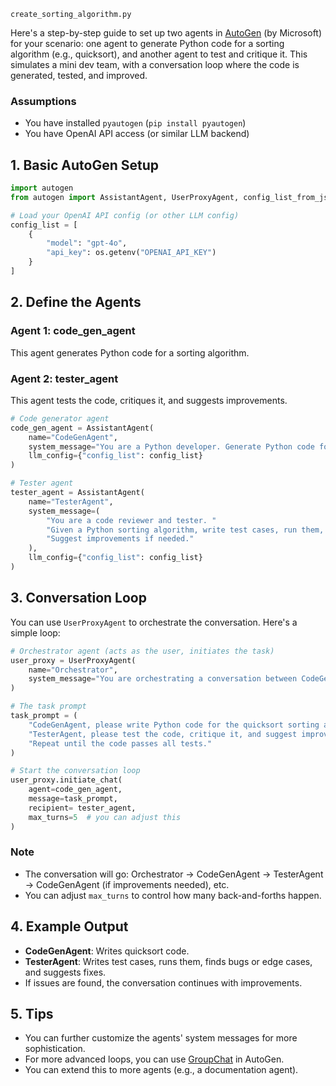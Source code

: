 `create_sorting_algorithm.py`

Here's a step-by-step guide to set up two agents in [AutoGen](https://microsoft.github.io/autogen/stable//index.html) (by Microsoft) for your scenario: one agent to generate Python code for a sorting algorithm (e.g., quicksort), and another agent to test and critique it. This simulates a mini dev team, with a conversation loop where the code is generated, tested, and improved.

### Assumptions

- You have installed `pyautogen` (`pip install pyautogen`)
- You have OpenAI API access (or similar LLM backend)

## 1. Basic AutoGen Setup

```python
import autogen
from autogen import AssistantAgent, UserProxyAgent, config_list_from_json

# Load your OpenAI API config (or other LLM config)
config_list = [
    {
        "model": "gpt-4o",
        "api_key": os.getenv("OPENAI_API_KEY")
    }
]
```

## 2. Define the Agents

### Agent 1: code\_gen_agent
This agent generates Python code for a sorting algorithm.

### Agent 2: tester\_agent
This agent tests the code, critiques it, and suggests improvements.

```python
# Code generator agent
code_gen_agent = AssistantAgent(
    name="CodeGenAgent",
    system_message="You are a Python developer. Generate Python code for sorting algorithms as requested. Respond only with code and brief explanations.",
    llm_config={"config_list": config_list}
)

# Tester agent
tester_agent = AssistantAgent(
    name="TesterAgent",
    system_message=(
        "You are a code reviewer and tester. "
        "Given a Python sorting algorithm, write test cases, run them, and critique the code. "
        "Suggest improvements if needed."
    ),
    llm_config={"config_list": config_list}
)
```

## 3. Conversation Loop

You can use `UserProxyAgent` to orchestrate the conversation. Here's a simple loop:

```python
# Orchestrator agent (acts as the user, initiates the task)
user_proxy = UserProxyAgent(
    name="Orchestrator",
    system_message="You are orchestrating a conversation between CodeGenAgent (code generation) and TesterAgent (code testing)."
)

# The task prompt
task_prompt = (
    "CodeGenAgent, please write Python code for the quicksort sorting algorithm. "
    "TesterAgent, please test the code, critique it, and suggest improvements. "
    "Repeat until the code passes all tests."
)

# Start the conversation loop
user_proxy.initiate_chat(
    agent=code_gen_agent,
    message=task_prompt,
    recipient= tester_agent,
    max_turns=5  # you can adjust this
)
```

### Note

- The conversation will go: Orchestrator → CodeGenAgent → TesterAgent → CodeGenAgent (if improvements needed), etc.
- You can adjust `max_turns` to control how many back-and-forths happen.

## 4. Example Output

- **CodeGenAgent**: Writes quicksort code.
- **TesterAgent**: Writes test cases, runs them, finds bugs or edge cases, and suggests fixes.
- If issues are found, the conversation continues with improvements.

## 5. Tips

- You can further customize the agents' system messages for more sophistication.
- For more advanced loops, you can use [GroupChat](https://github.com/microsoft/autogen/blob/main/notebook/groupchat.ipynb) in AutoGen.
- You can extend this to more agents (e.g., a documentation agent).

<br>
